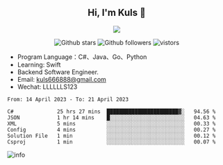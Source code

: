 <h2 align="center"> Hi, I'm Kuls 👋 </h2>
<p align="center">
    <p align="center">
        <img src=" https://avatars.githubusercontent.com/u/42165104?s=460&u=5c7fbf0bce7d4b38a15a44676e6f64b529e47598&v=4"/>
    </p>
    <p align="center">
      <img src="https://img.shields.io/github/stars/hellokuls?style=social" alt="Github stars" />
      <img src="https://img.shields.io/github/followers/hellokuls?style=social" alt="Github followers" />
      <img src="https://visitor-badge.glitch.me/badge?page_id=hellokuls.readme" alt="vistors" />
    </p>
</p>

- Program Language：C#、Java、Go、Python
- Learning: Swift
- Backend Software Engineer.
- Email: kuls666888@gmail.com
- Wechat: LLLLLLS123

<!--START_SECTION:waka-->

```text
From: 14 April 2023 - To: 21 April 2023

C#              25 hrs 27 mins  ███████████████████████▓░   94.56 %
JSON            1 hr 14 mins    █░░░░░░░░░░░░░░░░░░░░░░░░   04.63 %
XML             5 mins          ░░░░░░░░░░░░░░░░░░░░░░░░░   00.33 %
Config          4 mins          ░░░░░░░░░░░░░░░░░░░░░░░░░   00.27 %
Solution File   1 min           ░░░░░░░░░░░░░░░░░░░░░░░░░   00.12 %
Csproj          1 min           ░░░░░░░░░░░░░░░░░░░░░░░░░   00.07 %
```

<!--END_SECTION:waka-->

![info](https://github-readme-stats.vercel.app/api?username=hellokuls&show_icons=true&count_private=true&hide=prs&theme=default_repocard)



